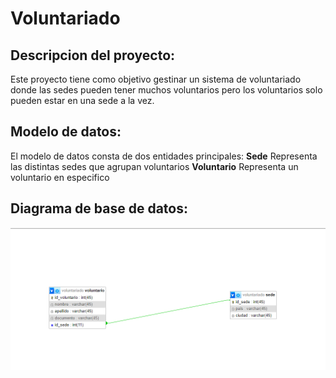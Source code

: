# Voluntariado
## Descripcion del proyecto:
Este proyecto tiene como objetivo gestinar un sistema de voluntariado donde las sedes pueden tener muchos voluntarios pero los voluntarios solo pueden estar en una sede a la vez.

## Modelo de datos:
El modelo de datos consta de dos entidades principales:
**Sede** Representa las distintas sedes que agrupan voluntarios
**Voluntario** Representa un voluntario en especifico

## Diagrama de base de datos:
![Diagrama de base de datos](https://github.com/pilarcostab/voluntariado/blob/main/tablas.png?raw=true)


